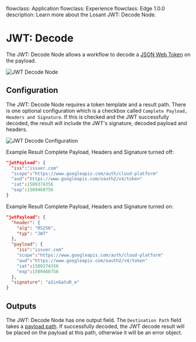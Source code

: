 flowclass: Application
flowclass: Experience
flowclass: Edge 1.0.0
description: Learn more about the Losant JWT: Decode Node.

# JWT: Decode

The JWT: Decode Node allows a workflow to decode a [JSON Web Token](https://jwt.io/) on the payload.

![JWT Decode Node](/images/workflows/logic/jwt-decode-node.png "JWT Decode Node")

## Configuration

The JWT: Decode Node requires a token template and a result path. There is one optional configuration which is a checkbox called `Complete Payload, Headers and Signature`. If this is checked and the JWT successfully decoded, the result will include the JWT's signature, decoded payload and headers.

![JWT Decode Configuration](/images/workflows/logic/jwt-decode-configuration.png "JWT Decode Node Configuration")

Example Result Complete Payload, Headers and Signature turned off:

```json
"jwtPayload": {
  "iss":"issuer.com"
  "scope":"https://www.googleapis.com/auth/cloud-platform"
  "aud":"https://www.googleapis.com/oauth2/v4/token"
  "iat":1509374356
  "exp":1509460756
}
```

Example Result Complete Payload, Headers and Signature turned on:

```json
"jwtPayload": {
  "header": {
    "alg": "RS256",
    "typ": "JWT"
  },
  "payload": {
    "iss":"issuer.com"
    "scope":"https://www.googleapis.com/auth/cloud-platform"
    "aud":"https://www.googleapis.com/oauth2/v4/token"
    "iat":1509374356
    "exp":1509460756
  },
  "signature": "aSinGatuR_e"
}
```

## Outputs

The JWT: Decode Node has one output field. The `Destination Path` field takes a [payload path](/workflows/accessing-payload-data/#payload-paths). If successfully decoded, the JWT decode result will be placed on the payload at this path, otherwise it will be an error object.
